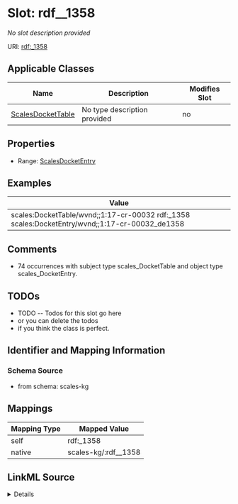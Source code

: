 

# Slot: rdf__1358


_No slot description provided_





URI: [rdf:_1358](http://www.w3.org/1999/02/22-rdf-syntax-ns#_1358)



<!-- no inheritance hierarchy -->





## Applicable Classes

| Name | Description | Modifies Slot |
| --- | --- | --- |
| [ScalesDocketTable](../classes/ScalesDocketTable.md) | No type description provided |  no  |







## Properties

* Range: [ScalesDocketEntry](../classes/ScalesDocketEntry.md)






## Examples

| Value |
| --- |
| scales:DocketTable/wvnd;;1:17-cr-00032 rdf:_1358 scales:DocketEntry/wvnd;;1:17-cr-00032_de1358 |

## Comments

* 74 occurrences with subject type scales_DocketTable and object type scales_DocketEntry.

## TODOs

* TODO -- Todos for this slot go here
* or you can delete the todos
* if you think the class is perfect.

## Identifier and Mapping Information







### Schema Source


* from schema: scales-kg




## Mappings

| Mapping Type | Mapped Value |
| ---  | ---  |
| self | rdf:_1358 |
| native | scales-kg/:rdf__1358 |




## LinkML Source

<details>
```yaml
name: rdf__1358
description: No slot description provided
todos:
- TODO -- Todos for this slot go here
- or you can delete the todos
- if you think the class is perfect.
comments:
- 74 occurrences with subject type scales_DocketTable and object type scales_DocketEntry.
examples:
- value: scales:DocketTable/wvnd;;1:17-cr-00032 rdf:_1358 scales:DocketEntry/wvnd;;1:17-cr-00032_de1358
from_schema: scales-kg
rank: 1000
slot_uri: rdf:_1358
alias: rdf__1358
domain_of:
- scales_DocketTable
range: scales_DocketEntry

```
</details>